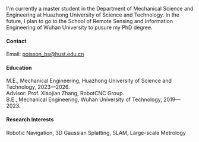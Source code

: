 I'm currently a master student in the Department of Mechanical Science and Engineering at Huazhong University of Science and Technology. In the future, I plan to go to the
School of Remote Sensing and Information Engineering of Wuhan University to pusure my PhD degree. 

#### Contact

Email: poisson_bs@hust.edu.cn

#### Education

M.E., Mechanical Engineering, Huazhong University of Science and Technology, 2023—2026.  
Advisor: Prof. Xiaojian Zhang, RobotCNC Group. \
B.E., Mechanical Engineering, Wuhan University of Technology, 2019—2023.

#### Research Interests

Robotic Navigation, 3D Gaussian Splatting, SLAM, Large-scale Metrology

